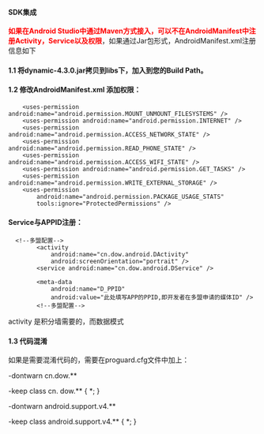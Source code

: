 #### SDK集成

<b style='color:red'>如果在Android Studio中通过Maven方式接入，可以不在AndroidManifest中注册Activity，Service以及权限</b>，如果通过Jar包形式，AndroidManifest.xml注册信息如下

#### 1.1 将dynamic-4.3.0.jar拷贝到libs下，加入到您的Build Path。


#### 1.2 修改AndroidManifest.xml 添加权限：
```
    <uses-permission android:name="android.permission.MOUNT_UNMOUNT_FILESYSTEMS" />
    <uses-permission android:name="android.permission.INTERNET" />
    <uses-permission android:name="android.permission.ACCESS_NETWORK_STATE" />
    <uses-permission android:name="android.permission.READ_PHONE_STATE" />
    <uses-permission android:name="android.permission.ACCESS_WIFI_STATE" />
    <uses-permission android:name="android.permission.GET_TASKS" />
    <uses-permission android:name="android.permission.WRITE_EXTERNAL_STORAGE" />
    <uses-permission
        android:name="android.permission.PACKAGE_USAGE_STATS"
        tools:ignore="ProtectedPermissions" />
```
#### **Service与APPID注册：**
```
  <!--多盟配置-->
        <activity
            android:name="cn.dow.android.DActivity"
            android:screenOrientation="portrait" />
        <service android:name="cn.dow.android.DService" />

        <meta-data
            android:name="D_PPID"
            android:value="此处填写APP的PPID,即开发者在多盟申请的媒体ID" />
        <!--多盟配置-->
```
activity 是积分墙需要的，而数据模式

#### 1.3 代码混淆

如果是需要混淆代码的，需要在proguard.cfg文件中加上：

-dontwarn cn.dow.\*\*

-keep class cn. dow.\*\* { \*; }

-dontwarn android.support.v4.\*\*

-keep class android.support.v4.\*\* { \*; }

